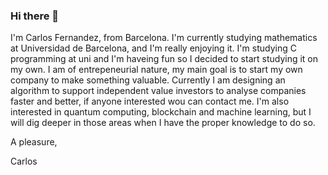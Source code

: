 ### Hi there 👋

<!--
**CarlosFerLo/CarlosFerLo** is a ✨ _special_ ✨ repository because its `README.md` (this file) appears on your GitHub profile.

Here are some ideas to get you started:

- 🔭 I’m currently working on ...
- 🌱 I’m currently learning ...
- 👯 I’m looking to collaborate on ...
- 🤔 I’m looking for help with ...
- 💬 Ask me about ...
- 📫 How to reach me: ...
- 😄 Pronouns: ...
- ⚡ Fun fact: ...
-->
I'm Carlos Fernandez, from Barcelona. I'm currently studying mathematics at Universidad de Barcelona, and I'm really enjoying it. I'm studying C programming at uni and I'm haveing fun so I decided to start studying it on my own.
I am of entrepeneurial nature, my main goal is to start my own company to make something valuable. Currently I am designing an algorithm to support independent value investors to analyse companies faster and better, if anyone interested wou can contact me.
I'm also interested in quantum computing, blockchain and machine learning, but I will dig deeper in those areas when I have the proper knowledge to do so.

A pleasure,

Carlos
